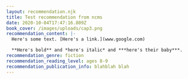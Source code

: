 ```yaml
---
layout: recommendation.njk
title: Test recommendation from ncms
date: 2020-10-04T17:47:16.809Z
book_cover: /images/uploads/cap3.png
recommendation_content: |-
  Here's some text. [Here's a link.](www.google.com)

  **Here's bold** and *here's italic* and ***here's their baby***.
recommendation_genre: fiction
recommendation_reading_level: ages 8-9
recommendation_publication_info: blahblah blah
---
```

